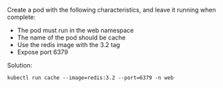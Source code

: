 Create a pod with the following characteristics, and leave it running when complete: 
* The pod must run in the web namespace
* The name of the pod should be cache
* Use the redis image with the 3.2 tag
* Expose port 6379


Solution: 

```
kubectl run cache --image=redis:3.2 --port=6379 -n web
```
